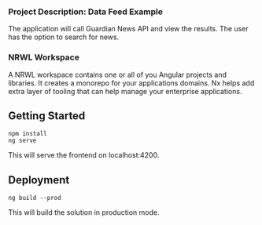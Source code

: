 
### Project Description: Data Feed Example
The application will call Guardian News API and view the results. The user has the option to search for news.


### NRWL Workspace
A NRWL workspace contains one or all of you Angular projects and libraries. It creates a monorepo for your applications domains. Nx helps add extra layer of tooling that can help manage your enterprise applications.

## Getting Started

```
npm install
ng serve
```

This will serve the frontend on localhost:4200.


## Deployment

```
ng build --prod
```

This will build the solution in production mode.